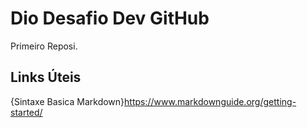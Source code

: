 # Dio Desafio Dev GitHub 
Primeiro Reposi.
## Links Úteis
{Sintaxe Basica Markdown}https://www.markdownguide.org/getting-started/
